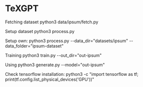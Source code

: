 # TeXGPT

Fetching dataset
python3 data/ipsum/fetch.py

Setup dataset
python3 process.py

Setup own:
python3 process.py --data_dir="datasets/ipsum" --data_folder="ipsum-dataset"

Training
python3 train.py --out_dir="out-ipsum"

Using
python3 generate.py --model="out-ipsum"

Check tensorflow installation:
python3 -c "import tensorflow as tf; print(tf.config.list_physical_devices('GPU'))"

